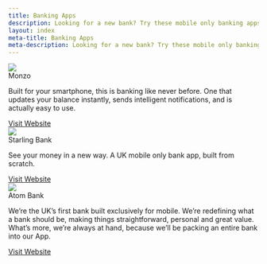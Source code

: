 ```yaml
---
title: Banking Apps
description: Looking for a new bank? Try these mobile only banking apps to help you create a more secure and future proof current/savings accounts. 
layout: index
meta-title: Banking Apps
meta-description: Looking for a new bank? Try these mobile only banking apps to help you create a more secure and future proof current/savings accounts. 
---
```


<div class="ui cards">
    <div class="card">
    <div class="image">
        <img src="//res.cloudinary.com/dxkhwdsvm/image/upload/v1502445496/monzo_ozyig0_hmgzh2.png">
    </div>
    <div class="content">
        <a class="header">Monzo</a>
        <div class="description">
        <p>Built for your smartphone, this is banking like never before. One that updates your balance instantly, sends intelligent notifications, and is actually easy to use.</p>
        </div>
    </div>
    <div class="extra content">
        <a href="https://monzo.com/" class="fluid ui basic primary button">Visit Website</a>
    </div>
    </div>
    <div class="card">
    <div class="image">
        <img src="//res.cloudinary.com/dxkhwdsvm/image/upload/v1502445864/social-image_vi1vvp_wz0lxw.png">
    </div>
    <div class="content">
        <a class="header">Starling Bank</a>
        <div class="description">
        <p>See your money in a new way.
            A UK mobile only bank app, built from scratch.</p>
        </div>
    </div>
    <div class="extra content">
      <a href="https://www.starlingbank.com/" class="fluid ui basic primary button">Visit Website</a>
    </div>
    </div>
    <div class="card">
    <div class="image">
        <img src="//res.cloudinary.com/dxkhwdsvm/image/upload/v1502446268/atom-bank_b63gdt_db57i3.jpg">
    </div>
    <div class="content">
        <a class="header">Atom Bank</a>
        <div class="description">
        <p>We’re the UK’s first bank built exclusively for mobile. We’re redefining what a bank should be, making things straightforward, personal and great value. What’s more, we’re always at hand, because we’ll be packing an entire bank into our App.</p>
        </div>
    </div>
    <div class="extra content">
      <a href="https://www.atombank.co.uk/" class="fluid ui basic primary button">Visit Website</a>
    </div>
    </div>
</div>